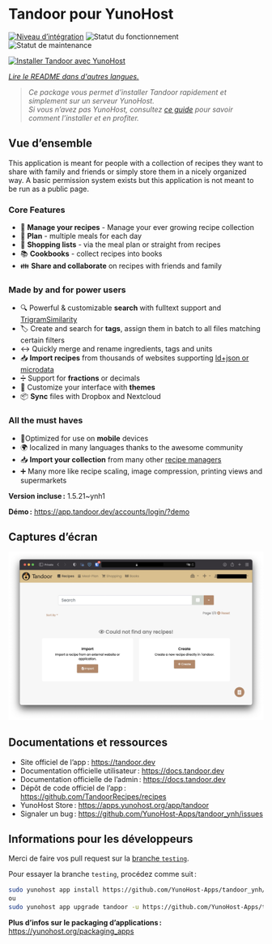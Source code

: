 <!--
Nota bene : ce README est automatiquement généré par <https://github.com/YunoHost/apps/tree/master/tools/readme_generator>
Il NE doit PAS être modifié à la main.
-->

# Tandoor pour YunoHost

[![Niveau d’intégration](https://dash.yunohost.org/integration/tandoor.svg)](https://ci-apps.yunohost.org/ci/apps/tandoor/) ![Statut du fonctionnement](https://ci-apps.yunohost.org/ci/badges/tandoor.status.svg) ![Statut de maintenance](https://ci-apps.yunohost.org/ci/badges/tandoor.maintain.svg)

[![Installer Tandoor avec YunoHost](https://install-app.yunohost.org/install-with-yunohost.svg)](https://install-app.yunohost.org/?app=tandoor)

*[Lire le README dans d'autres langues.](./ALL_README.md)*

> *Ce package vous permet d’installer Tandoor rapidement et simplement sur un serveur YunoHost.*  
> *Si vous n’avez pas YunoHost, consultez [ce guide](https://yunohost.org/install) pour savoir comment l’installer et en profiter.*

## Vue d’ensemble

This application is meant for people with a collection of recipes they want to share with family and friends or simply
store them in a nicely organized way. A basic permission system exists but this application is not meant to be run as 
a public page.

### Core Features

- 🥗 **Manage your recipes** - Manage your ever growing recipe collection
- 📆 **Plan** - multiple meals for each day
- 🛒 **Shopping lists** - via the meal plan or straight from recipes
- 📚 **Cookbooks** - collect recipes into books
- 👪 **Share and collaborate** on recipes with friends and family

### Made by and for power users

- 🔍 Powerful & customizable **search** with fulltext support and [TrigramSimilarity](https://docs.djangoproject.com/en/3.0/ref/contrib/postgres/search/#trigram-similarity)
- 🏷️ Create and search for **tags**, assign them in batch to all files matching certain filters
- ↔️ Quickly merge and rename ingredients, tags and units 
- 📥️ **Import recipes** from thousands of websites supporting [ld+json or microdata](https://schema.org/Recipe)
- ➗ Support for **fractions** or decimals
- 🎨 Customize your interface with **themes**
- 📦 **Sync** files with Dropbox and Nextcloud
  
### All the must haves

- 📱Optimized for use on **mobile** devices
- 🌍 localized in many languages thanks to the awesome community
- 📥️ **Import your collection** from many other [recipe managers](https://docs.tandoor.dev/features/import_export/)
- ➕ Many more like recipe scaling, image compression, printing views and supermarkets

**Version incluse :** 1.5.21~ynh1

**Démo :** <https://app.tandoor.dev/accounts/login/?demo>

## Captures d’écran

![Capture d’écran de Tandoor](./doc/screenshots/example.jpg)

## Documentations et ressources

- Site officiel de l’app : <https://tandoor.dev>
- Documentation officielle utilisateur : <https://docs.tandoor.dev>
- Documentation officielle de l’admin : <https://docs.tandoor.dev>
- Dépôt de code officiel de l’app : <https://github.com/TandoorRecipes/recipes>
- YunoHost Store : <https://apps.yunohost.org/app/tandoor>
- Signaler un bug : <https://github.com/YunoHost-Apps/tandoor_ynh/issues>

## Informations pour les développeurs

Merci de faire vos pull request sur la [branche `testing`](https://github.com/YunoHost-Apps/tandoor_ynh/tree/testing).

Pour essayer la branche `testing`, procédez comme suit :

```bash
sudo yunohost app install https://github.com/YunoHost-Apps/tandoor_ynh/tree/testing --debug
ou
sudo yunohost app upgrade tandoor -u https://github.com/YunoHost-Apps/tandoor_ynh/tree/testing --debug
```

**Plus d’infos sur le packaging d’applications :** <https://yunohost.org/packaging_apps>
